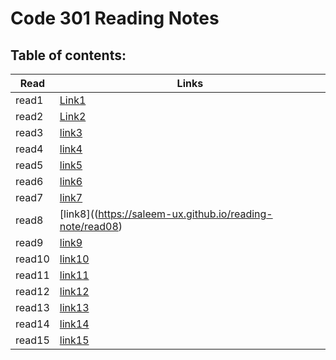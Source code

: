 # Code 301 Reading Notes
## Table of contents:
| Read | Links |
|-------|-------|
|read1  |[Link1](https://saleem-ux.github.io/reading-note/read01)|
|read2  |[Link2](https://saleem-ux.github.io/reading-note/read02)|
|read3  |[link3](https://saleem-ux.github.io/reading-note/read03)|
|read4  |[link4](https://saleem-ux.github.io/reading-note/read04)|
|read5  |[link5](https://saleem-ux.github.io/reading-note/read05)|
|read6  |[link6](https://saleem-ux.github.io/reading-note/read06)|
|read7  |[link7](https://saleem-ux.github.io/reading-note/read07)|
|read8  |[link8]((https://saleem-ux.github.io/reading-note/read08)|
|read9  |[link9](https://saleem-ux.github.io/reading-note/read09)|
|read10 |[link10](https://saleem-ux.github.io/reading-note/read10)|
|read11 |[link11](https://saleem-ux.github.io/reading-note/read11)|
|read12 |[link12]()|
|read13 |[link13]()|
|read14 |[link14]()|
|read15 |[link15]()|
